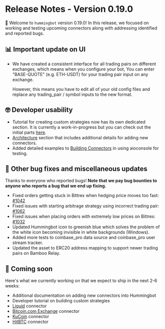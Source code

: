 # Release Notes - Version 0.19.0

🚀 Welcome to `hummingbot` version 0.19.0! In this release, we focused on working and testing upcoming connectors along with addressing identified and reported bugs.


## 📊 Important update on UI
* We have created a consistent interface for all trading pairs on different exchanges, which means when you configure your bot,
  You can enter "BASE-QUOTE" (e.g. ETH-USDT) for your trading pair input on any exchange. 
  
  However, this means you have to edit all of your old config files and replace any trading_pair / symbol inputs to the new
  format. 

## 🤓 Developer usability

* Tutorial for creating custom strategies now has its own dedicated section. It is currently a work-in-progress but you can check out the initial parts [here](/developers/strategies/tutorial/).
* [Architecture](/developers/connectors/architecture) section that includes additional details for adding new connectors.
* Added detailed examples to [Building Connectors](/developers/connectors) in using aioconsole for testing.


## 🐞 Other bug fixes and miscellaneous updates

Thanks to everyone who reported bugs! **Note that we pay bug bounties to anyone who reports a bug that we end up fixing.**

* Fixed orders getting stuck in Bittrex when hedging price moves too fast: [#1042](https://github.com/CoinAlpha/hummingbot/issues/1042)
* Fixed issues with starting arbitrage strategy using incorrect trading pair: [#1062](https://github.com/CoinAlpha/hummingbot/pull/1062)
* Fixed issues when placing orders with extremely low prices on Bittrex: [#1032](https://github.com/CoinAlpha/hummingbot/issues/1032)
* Updated Hummingbot icon to greenish blue which solves the problem of the white icon becoming invisible in white backgrounds (Windows).
* Added more tests to coinbase_pro data source and coinbase_pro user stream tracker.
* Updated the asset to ERC20 address mapping to support newer trading pairs on Bamboo Relay.


## 🚀 Coming soon

Here's what we currently working on that we expect to ship in the next 2-6 weeks:

* Additional documentation on adding new connectors into Hummingbot
* Developer tutorial on building custom strategies
* [Liquid](https://www.liquid.com/) connector
* [Bitcoin.com Exchange](https://exchange.bitcoin.com) connector
* [KuCoin](https://www.kucoin.com/) connector
* [HitBTC](https://hitbtc.com/) connector